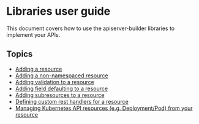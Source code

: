 # Libraries user guide

This document covers how to use the apiserver-builder libraries to
implement your APIs.

## Topics

- [Adding a resource](adding_resources.md)
- [Adding a non-namespaced resource](adding_non_namespaced_resources.md)
- [Adding validation to a resource](adding_validation.md)
- [Adding field defaulting to a resource](adding_defaulting.md)
- [Adding subresources to a resource](adding_subresources.md)
- [Defining custom rest handlers for a resource](adding_custom_rest.md)
- [Managing Kubernetes API resources (e.g. Deployment/Pod) from your resource](watching_kubernetes_resources.md)